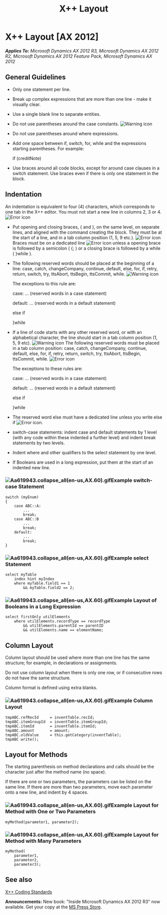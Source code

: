 ﻿---
title: X++ Layout
TOCTitle: X++ Layout
ms:assetid: 1fe3e89e-e639-4eb8-9f6d-21af2894c2ab
ms:mtpsurl: https://msdn.microsoft.com/en-us/library/Aa619943(v=AX.60)
ms:contentKeyID: 35241533
ms.date: 05/18/2015
mtps_version: v=AX.60
---

# X++ Layout [AX 2012]


_**Applies To:** Microsoft Dynamics AX 2012 R3, Microsoft Dynamics AX 2012 R2, Microsoft Dynamics AX 2012 Feature Pack, Microsoft Dynamics AX 2012_

## General Guidelines

  - Only one statement per line.

  - Break up complex expressions that are more than one line - make it visually clear.

  - Use a single blank line to separate entities.

  - Do not use parentheses around the case constants. ![Warning icon](images/Aa658028.WarningIcon(en-us,AX.60).gif "Warning icon")

  - Do not use parentheses around where expressions.

  - Add one space between if, switch, for, while and the expressions starting parentheses. For example:
    
    if (creditNote)

  - Use braces around all code blocks, except for around case clauses in a switch statement. Use braces even if there is only one statement in the block.

## Indentation

An indentation is equivalent to four (4) characters, which corresponds to one tab in the X++ editor. You must not start a new line in columns 2, 3 or 4. ![Error icon](images/Aa872655.ErrorIcon(AX.60).gif "Error icon")

  - Put opening and closing braces, { and }, on the same level, on separate lines, and aligned with the command creating the block. They must be at the start of a line, and in a tab column position (1, 5, 9 etc.). ![Error icon](images/Aa872655.ErrorIcon(AX.60).gif "Error icon") Braces must be on a dedicated line ![Error icon](images/Aa872655.ErrorIcon(AX.60).gif "Error icon") unless a opening brace is followed by a semicolon ( {; ) or a closing brace is followed by a while ( }while ).

  - The following reserved words should be placed at the beginning of a line: case, catch, changeCompany, continue, default, else, for, if, retry, return, switch, try, ttsAbort, ttsBegin, ttsCommit, while. ![Warning icon](images/Aa658028.WarningIcon(en-us,AX.60).gif "Warning icon")
    
    The exceptions to this rule are:
    
    case: … (reserved words in a case statement)
    
    default: … (reserved words in a default statement)
    
    else if
    
    }while

  - If a line of code starts with any other reserved word, or with an alphabetical character, the line should start in a tab column position (1, 5, 9 etc). ![Warning icon](images/Aa658028.WarningIcon(en-us,AX.60).gif "Warning icon") The following reserved words must be placed in a tab column position: case, catch, changeCompany, continue, default, else, for, if, retry, return, switch, try, ttsAbort, ttsBegin, ttsCommit, while. ![Error icon](images/Aa872655.ErrorIcon(AX.60).gif "Error icon")
    
    The exceptions to these rules are:
    
    case: … (reserved words in a case statement)
    
    default: … (reserved words in a default statement)
    
    else if
    
    }while

  - The reserved word else must have a dedicated line unless you write else if ![Error icon](images/Aa872655.ErrorIcon(AX.60).gif "Error icon").

  - switch-case statements: indent case and default statements by 1 level (with any code within these indented a further level) and indent break statements by two levels.

  - Indent where and other qualifiers to the select statement by one level.

  - If Booleans are used in a long expression, put them at the start of an indented new line.

### ![Aa619943.collapse\_all(en-us,AX.60).gif](images/Gg863931.collapse_all(en-us,AX.60).gif "Aa619943.collapse_all(en-us,AX.60).gif")Example switch-case Statement

    switch (myEnum)
    {
        case ABC::A:
            ...
            break;
        case ABC::B
            ...
            break;
        default:
            ...
            break;
    }

### ![Aa619943.collapse\_all(en-us,AX.60).gif](images/Gg863931.collapse_all(en-us,AX.60).gif "Aa619943.collapse_all(en-us,AX.60).gif")Example select Statement

    select myTable
        index hint myIndex
        where myTable.field1 == 1
            && myTable.field2 == 2;

### ![Aa619943.collapse\_all(en-us,AX.60).gif](images/Gg863931.collapse_all(en-us,AX.60).gif "Aa619943.collapse_all(en-us,AX.60).gif")Example Layout of Booleans in a Long Expression

    select firstOnly utilElements
        where utilElements.recordType == recordType
            && utilElements.parentId == parentID
            && utilElements.name == elementName;

## Column Layout

Column layout should be used where more than one line has the same structure; for example, in declarations or assignments.

Do not use column layout when there is only one row, or if consecutive rows do not have the same structure.

Column format is defined using extra blanks.

### ![Aa619943.collapse\_all(en-us,AX.60).gif](images/Gg863931.collapse_all(en-us,AX.60).gif "Aa619943.collapse_all(en-us,AX.60).gif")Example Column Layout

    tmpABC.refRecId     = inventTable.recId;
    tmpABC.itemGroupId  = inventTable.itemGroupId;
    tmpABC.itemId       = inventTable.itemId;
    tmpABC.amount       = amount;
    tmpABC.oldValue     = this.getCategory(inventTable);
    tmpABC write();

## Layout for Methods

The starting parenthesis on method declarations and calls should be the character just after the method name (no space).

If there are one or two parameters, the parameters can be listed on the same line. If there are more than two parameters, move each parameter onto a new line, and indent by 4 spaces.

### ![Aa619943.collapse\_all(en-us,AX.60).gif](images/Gg863931.collapse_all(en-us,AX.60).gif "Aa619943.collapse_all(en-us,AX.60).gif")Example Layout for Method with One or Two Parameters

    myMethod(parameter1, parameter2);

### ![Aa619943.collapse\_all(en-us,AX.60).gif](images/Gg863931.collapse_all(en-us,AX.60).gif "Aa619943.collapse_all(en-us,AX.60).gif")Example Layout for Method with Many Parameters

    myMethod(
        parameter1,
        parameter2,
        parameter3);

## See also

[X++ Coding Standards](x-coding-standards.md)

  
**Announcements:** New book: "Inside Microsoft Dynamics AX 2012 R3" now available. Get your copy at the [MS Press Store](https://www.microsoftpressstore.com/store/inside-microsoft-dynamics-ax-2012-r3-9780735685109).

